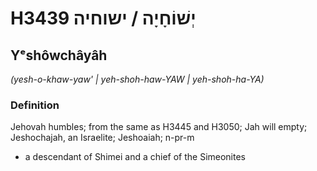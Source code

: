 # H3439 יְשׁוֹחָיָה / ישוחיה

## Yᵉshôwchâyâh

_(yesh-o-khaw-yaw' | yeh-shoh-haw-YAW | yeh-shoh-ha-YA)_

### Definition

Jehovah humbles; from the same as H3445 and H3050; Jah will empty; Jeshochajah, an Israelite; Jeshoaiah; n-pr-m

- a descendant of Shimei and a chief of the Simeonites
